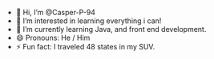 - 👋 Hi, I’m @Casper-P-94
- 👀 I’m interested in learning everything i can!
- 🌱 I’m currently learning Java, and front end development.
- 😄 Pronouns: He / Him
- ⚡ Fun fact: I traveled 48 states in my SUV.

<!---
Casper-P-94/Casper-P-94 is a ✨ special ✨ repository because its `README.md` (this file) appears on your GitHub profile.
You can click the Preview link to take a look at your changes.
--->
